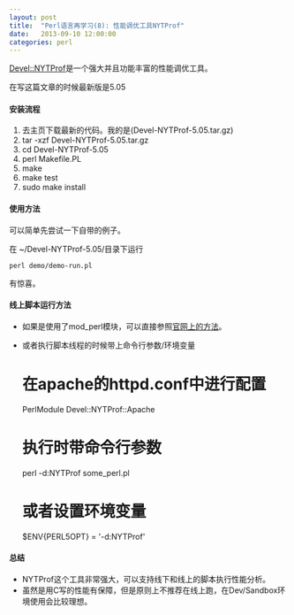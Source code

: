```yaml
---
layout: post
title:  "Perl语言再学习(8): 性能调优工具NYTProf"
date:   2013-09-10 12:00:00
categories: perl
---
```


[Devel::NYTProf](#http://search.cpan.org/~timb/Devel-NYTProf-5.05/lib/Devel/NYTProf.pm)是一个强大并且功能丰富的性能调优工具。

在写这篇文章的时候最新版是5.05

#### 安装流程

1. 去主页下载最新的代码。我的是(Devel-NYTProf-5.05.tar.gz)
2. tar -xzf Devel-NYTProf-5.05.tar.gz
3. cd Devel-NYTProf-5.05
4. perl Makefile.PL
5. make
6. make test
7. sudo make install


#### 使用方法

可以简单先尝试一下自带的例子。

在 ~/Devel-NYTProf-5.05/目录下运行

	perl demo/demo-run.pl

有惊喜。

#### 线上脚本运行方法

* 如果是使用了mod_perl模块，可以直接参照[官网上的方法](#http://search.cpan.org/~timb/Devel-NYTProf-5.05/lib/Devel/NYTProf/Apache.pm)。
* 或者执行脚本线程的时候带上命令行参数/环境变量


	# 在apache的httpd.conf中进行配置
	PerlModule Devel::NYTProf::Apache

	# 执行时带命令行参数
	perl -d:NYTProf some_perl.pl
	# 或者设置环境变量
	$ENV{PERL5OPT} = '-d:NYTProf'

#### 总结

* NYTProf这个工具非常强大，可以支持线下和线上的脚本执行性能分析。
* 虽然是用C写的性能有保障，但是原则上不推荐在线上跑，在Dev/Sandbox环境使用会比较理想。


